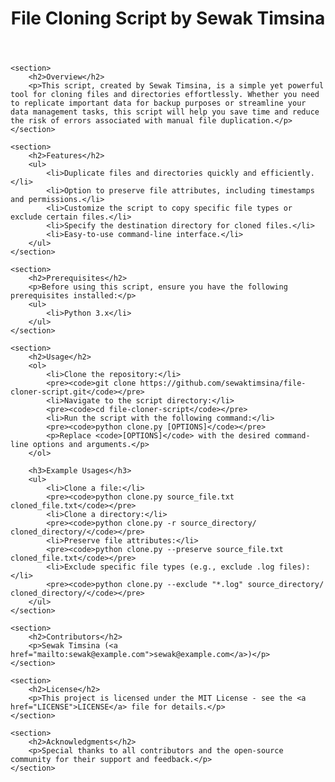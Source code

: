 <header>
        <h1>File Cloning Script by Sewak Timsina</h1>
    </header>

    <section>
        <h2>Overview</h2>
        <p>This script, created by Sewak Timsina, is a simple yet powerful tool for cloning files and directories effortlessly. Whether you need to replicate important data for backup purposes or streamline your data management tasks, this script will help you save time and reduce the risk of errors associated with manual file duplication.</p>
    </section>

    <section>
        <h2>Features</h2>
        <ul>
            <li>Duplicate files and directories quickly and efficiently.</li>
            <li>Option to preserve file attributes, including timestamps and permissions.</li>
            <li>Customize the script to copy specific file types or exclude certain files.</li>
            <li>Specify the destination directory for cloned files.</li>
            <li>Easy-to-use command-line interface.</li>
        </ul>
    </section>

    <section>
        <h2>Prerequisites</h2>
        <p>Before using this script, ensure you have the following prerequisites installed:</p>
        <ul>
            <li>Python 3.x</li>
        </ul>
    </section>

    <section>
        <h2>Usage</h2>
        <ol>
            <li>Clone the repository:</li>
            <pre><code>git clone https://github.com/sewaktimsina/file-cloner-script.git</code></pre>
            <li>Navigate to the script directory:</li>
            <pre><code>cd file-cloner-script</code></pre>
            <li>Run the script with the following command:</li>
            <pre><code>python clone.py [OPTIONS]</code></pre>
            <p>Replace <code>[OPTIONS]</code> with the desired command-line options and arguments.</p>
        </ol>

        <h3>Example Usages</h3>
        <ul>
            <li>Clone a file:</li>
            <pre><code>python clone.py source_file.txt cloned_file.txt</code></pre>
            <li>Clone a directory:</li>
            <pre><code>python clone.py -r source_directory/ cloned_directory/</code></pre>
            <li>Preserve file attributes:</li>
            <pre><code>python clone.py --preserve source_file.txt cloned_file.txt</code></pre>
            <li>Exclude specific file types (e.g., exclude .log files):</li>
            <pre><code>python clone.py --exclude "*.log" source_directory/ cloned_directory/</code></pre>
        </ul>
    </section>

    <section>
        <h2>Contributors</h2>
        <p>Sewak Timsina (<a href="mailto:sewak@example.com">sewak@example.com</a>)</p>
    </section>

    <section>
        <h2>License</h2>
        <p>This project is licensed under the MIT License - see the <a href="LICENSE">LICENSE</a> file for details.</p>
    </section>

    <section>
        <h2>Acknowledgments</h2>
        <p>Special thanks to all contributors and the open-source community for their support and feedback.</p>
    </section>
